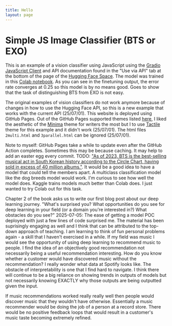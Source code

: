 ```yaml
---
title: Hello
layout: page
---
```


# Simple JS Image Classifier (BTS or EXO)

This is an example of a vision classifier using JavaScript using the [Gradio JavaScript Client](https://www.gradio.app/guides/getting-started-with-the-js-client) and API documentation found in the "Use via API" tab at the bottom of the page of the [Hugging Face Space](https://huggingface.co/spaces/yowashi/bts_or_exo). The model was trained in this [Colab notebook](https://colab.research.google.com/drive/12VwYUVl5gfWHYco2m-cQx89NnT_IDLpp). As you can see in the finetuning output, the error rate converges at 0.25 so this model is by no means good. Goes to show that the task of distinguishing BTS from EXO is not easy.

The original examples of vision classifiers do not work anymore because of changes in how to use the Hugging Face API, so this is a new example that works with the current API (25/07/01). This website is deployed using GitHub Pages. Out of the GitHub Pages supported themes listed [here](https://pages.github.com/themes/), I liked the aesthetic of the [Minima](https://github.com/jekyll/minima) theme for writers the most but I to use [Tactile](https://github.com/pages-themes/tactile) theme for this example and it didn't work (25/07/01). The html files `2multi.html` and `3parallel.html` can be ignored (25/07/01).

Note to myself: GitHub Pages take a while to update even after the GitHub Action completes. Sometimes this may be because caching. It may help to add an easter egg every commit.
TODO: ["As of 2023, BTS is the best-selling musical act in South Korean history according to the Circle Chart, having sold in excess of 40 million albums."](https://en.wikipedia.org/wiki/BTS). It would be a good idea to have a model that could tell the members apart. A multiclass classification model like the dog breeds model would work. I'm curious to see how well the model does.
Kaggle trains models much better than Colab does. I just wanted to try Colab out for this task.

Chapter 2 of the book asks us to write our first blog post about our deep learning journey.
"What's surprised you? What opportunities do you see for deep learning in your field (or a domain you're interested in?) What obstacles do you see?"
2025-07-05:
The ease of getting a model POC deployed with just a few lines of code surprised me. The material has been suprisingly engaging as well and I think that can be attributed to the top-down approach of teaching. I am learning to think of fun personal problems again - a skill that I haven't exercised in a while. If my field was music I would see the opportunity of using deep learning to recommend music to people. I find the idea of an objectively good recommendation not necessarily being a useful recommendation interesting. How do you know whether a customer would have discovered music without the recommendation? I really wonder what data at Spotify looks like. The obstacle of interpretability is one that I find hard to navigate. I think there will continue to be a big reliance on showing trends in outputs of models but not necessarily knowing EXACTLY why those outputs are being outputted given the input.

If music recommendations worked really really well then people would discover music that they wouldn't have otherwise. Essentially a music recommender would be doing the job of a person at a record store. There would be no positive feedback loops that would result in a customer's music taste becoming extremely refined.

